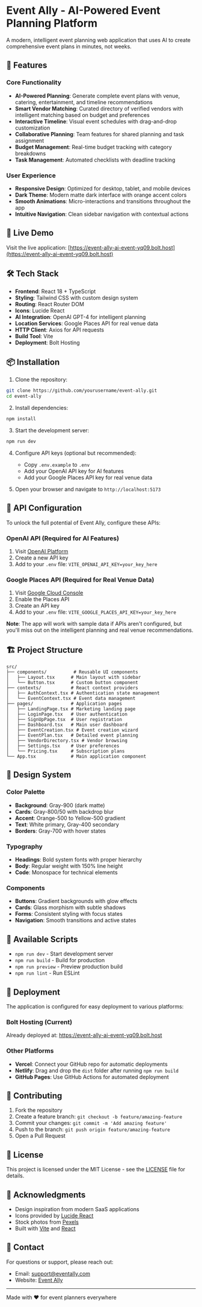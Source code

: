 # Event Ally - AI-Powered Event Planning Platform

A modern, intelligent event planning web application that uses AI to create comprehensive event plans in minutes, not weeks.

## 🌟 Features

### Core Functionality
- **AI-Powered Planning**: Generate complete event plans with venue, catering, entertainment, and timeline recommendations
- **Smart Vendor Matching**: Curated directory of verified vendors with intelligent matching based on budget and preferences
- **Interactive Timeline**: Visual event schedules with drag-and-drop customization
- **Collaborative Planning**: Team features for shared planning and task assignment
- **Budget Management**: Real-time budget tracking with category breakdowns
- **Task Management**: Automated checklists with deadline tracking

### User Experience
- **Responsive Design**: Optimized for desktop, tablet, and mobile devices
- **Dark Theme**: Modern matte dark interface with orange accent colors
- **Smooth Animations**: Micro-interactions and transitions throughout the app
- **Intuitive Navigation**: Clean sidebar navigation with contextual actions

## 🚀 Live Demo

Visit the live application: [https://event-ally-ai-event-yq09.bolt.host](https://event-ally-ai-event-yq09.bolt.host)

## 🛠️ Tech Stack

- **Frontend**: React 18 + TypeScript
- **Styling**: Tailwind CSS with custom design system
- **Routing**: React Router DOM
- **Icons**: Lucide React
- **AI Integration**: OpenAI GPT-4 for intelligent planning
- **Location Services**: Google Places API for real venue data
- **HTTP Client**: Axios for API requests
- **Build Tool**: Vite
- **Deployment**: Bolt Hosting

## 📦 Installation

1. Clone the repository:
```bash
git clone https://github.com/yourusername/event-ally.git
cd event-ally
```

2. Install dependencies:
```bash
npm install
```

3. Start the development server:
```bash
npm run dev
```

4. Configure API keys (optional but recommended):
   - Copy `.env.example` to `.env`
   - Add your OpenAI API key for AI features
   - Add your Google Places API key for real venue data

5. Open your browser and navigate to `http://localhost:5173`

## 🔑 API Configuration

To unlock the full potential of Event Ally, configure these APIs:

### OpenAI API (Required for AI Features)
1. Visit [OpenAI Platform](https://platform.openai.com/api-keys)
2. Create a new API key
3. Add to your `.env` file: `VITE_OPENAI_API_KEY=your_key_here`

### Google Places API (Required for Real Venue Data)
1. Visit [Google Cloud Console](https://console.cloud.google.com/apis/credentials)
2. Enable the Places API
3. Create an API key
4. Add to your `.env` file: `VITE_GOOGLE_PLACES_API_KEY=your_key_here`

**Note**: The app will work with sample data if APIs aren't configured, but you'll miss out on the intelligent planning and real venue recommendations.

## 🏗️ Project Structure

```
src/
├── components/          # Reusable UI components
│   ├── Layout.tsx      # Main layout with sidebar
│   └── Button.tsx      # Custom button component
├── contexts/           # React context providers
│   ├── AuthContext.tsx # Authentication state management
│   └── EventContext.tsx # Event data management
├── pages/              # Application pages
│   ├── LandingPage.tsx # Marketing landing page
│   ├── LoginPage.tsx   # User authentication
│   ├── SignUpPage.tsx  # User registration
│   ├── Dashboard.tsx   # Main user dashboard
│   ├── EventCreation.tsx # Event creation wizard
│   ├── EventPlan.tsx   # Detailed event planning
│   ├── VendorDirectory.tsx # Vendor browsing
│   ├── Settings.tsx    # User preferences
│   └── Pricing.tsx     # Subscription plans
└── App.tsx             # Main application component
```

## 🎨 Design System

### Color Palette
- **Background**: Gray-900 (dark matte)
- **Cards**: Gray-800/50 with backdrop blur
- **Accent**: Orange-500 to Yellow-500 gradient
- **Text**: White primary, Gray-400 secondary
- **Borders**: Gray-700 with hover states

### Typography
- **Headings**: Bold system fonts with proper hierarchy
- **Body**: Regular weight with 150% line height
- **Code**: Monospace for technical elements

### Components
- **Buttons**: Gradient backgrounds with glow effects
- **Cards**: Glass morphism with subtle shadows
- **Forms**: Consistent styling with focus states
- **Navigation**: Smooth transitions and active states

## 🔧 Available Scripts

- `npm run dev` - Start development server
- `npm run build` - Build for production
- `npm run preview` - Preview production build
- `npm run lint` - Run ESLint

## 🚀 Deployment

The application is configured for easy deployment to various platforms:

### Bolt Hosting (Current)
Already deployed at: https://event-ally-ai-event-yq09.bolt.host

### Other Platforms
- **Vercel**: Connect your GitHub repo for automatic deployments
- **Netlify**: Drag and drop the `dist` folder after running `npm run build`
- **GitHub Pages**: Use GitHub Actions for automated deployment

## 🤝 Contributing

1. Fork the repository
2. Create a feature branch: `git checkout -b feature/amazing-feature`
3. Commit your changes: `git commit -m 'Add amazing feature'`
4. Push to the branch: `git push origin feature/amazing-feature`
5. Open a Pull Request

## 📝 License

This project is licensed under the MIT License - see the [LICENSE](LICENSE) file for details.

## 🙏 Acknowledgments

- Design inspiration from modern SaaS applications
- Icons provided by [Lucide React](https://lucide.dev)
- Stock photos from [Pexels](https://pexels.com)
- Built with [Vite](https://vitejs.dev) and [React](https://reactjs.org)

## 📧 Contact

For questions or support, please reach out:
- Email: support@eventally.com
- Website: [Event Ally](https://event-ally.netlify.app)

---

Made with ❤️ for event planners everywhere

